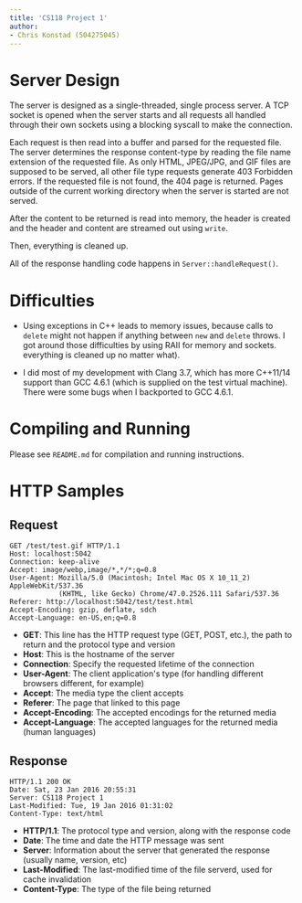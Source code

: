 ```yaml
---
title: 'CS118 Project 1'
author:
- Chris Konstad (504275045)
---
```


# Server Design
The server is designed as a single-threaded, single process server.  A TCP socket
is opened when the server starts and all requests all handled through their own
sockets using a blocking syscall to make the connection.

Each request is then read into a buffer and parsed for the requested file.
The server determines the response content-type by reading the file name
extension of the requested file.  As only HTML, JPEG/JPG, and GIF files are
supposed to be served, all other file type requests generate 403 Forbidden
errors.  If the requested file is not found, the 404 page is returned.  Pages
outside of the current working directory when the server is started are not
served.

After the content to be returned is read into memory, the header is created and
the header and content are streamed out using `write`.

Then, everything is cleaned up.

All of the response handling code happens in `Server::handleRequest()`.

# Difficulties
* Using exceptions in C++ leads to memory issues, because calls to `delete`
might not happen if anything between `new` and `delete` throws.  I got around
those difficulties by using RAII for memory and sockets.
everything is cleaned up no matter what).

* I did most of my development with Clang 3.7, which has more C++11/14 support
than GCC 4.6.1 (which is supplied on the test virtual machine).  There were
some bugs when I backported to GCC 4.6.1.

# Compiling and Running
Please see `README.md` for compilation and running instructions.


# HTTP Samples
## Request
```
GET /test/test.gif HTTP/1.1
Host: localhost:5042
Connection: keep-alive
Accept: image/webp,image/*,*/*;q=0.8
User-Agent: Mozilla/5.0 (Macintosh; Intel Mac OS X 10_11_2) AppleWebKit/537.36
            (KHTML, like Gecko) Chrome/47.0.2526.111 Safari/537.36
Referer: http://localhost:5042/test/test.html
Accept-Encoding: gzip, deflate, sdch
Accept-Language: en-US,en;q=0.8
```
* **GET**: This line has the HTTP request type (GET, POST, etc.), the path to return and the protocol type and version
* **Host**: This is the hostname of the server
* **Connection**: Specify the requested lifetime of the connection
* **User-Agent**: The client application's type (for handling different browsers different, for example)
* **Accept**: The media type the client accepts
* **Referer**: The page that linked to this page
* **Accept-Encoding**: The accepted encodings for the returned media
* **Accept-Language**: The accepted languages for the returned media (human languages)

## Response
```
HTTP/1.1 200 OK
Date: Sat, 23 Jan 2016 20:55:31
Server: CS118 Project 1
Last-Modified: Tue, 19 Jan 2016 01:31:02
Content-Type: text/html
```
* **HTTP/1.1**: The protocol type and version, along with the response code
* **Date**: The time and date the HTTP message was sent
* **Server**: Information about the server that generated the response (usually name, version, etc)
* **Last-Modified**: The last-modified time of the file serverd, used for cache invalidation
* **Content-Type**: The type of the file being returned
